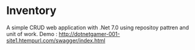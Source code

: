 # Inventory
A simple CRUD web application with .Net 7.0 using repositoy pattren and unit of work.
Demo : http://dotnetgamer-001-site1.htempurl.com/swagger/index.html
